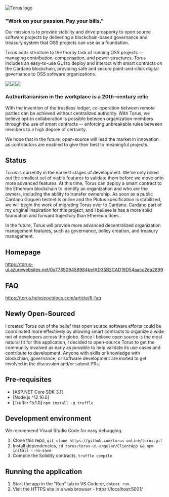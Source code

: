 ![Torus logo](https://torus-online.github.io/logo.png)
### "Work on your passion. Pay your bills."

Our mission is to provide stability and drive prosperity to open source software projects by delivering a blockchain-based governance and treasury system that OSS projects can use as a foundation.

Torus adds structure to the thorny task of running OSS projects -- managing contribution, compensation, and power structures. Torus includes an easy-to-use GUI to deploy and interact with smart contracts on the Cardano blockchain, providing safe and secure point-and-click digital governance to OSS software organizations.

![](https://torus-online.github.io/torus-org-home.png)![](https://torus-online.github.io/torus-send-shares.png)![](https://torus-online.github.io/torus-create.png)

### Authoritarianism in the workplace is a 20th-century relic

With the invention of the trustless ledger, co-operation between remote parties can be achieved without centralized authority. With Torus, we believe opt-in collaboration is possible between organization members through the use of smart contracts -- enforcing unbreakable rules between members to a high degree of certainty.

We hope that in the future, open-source will lead the market in innovation as contributors are enabled to give their best to meaningful projects.

## Status

Torus is currently in the earliest stages of development. We've only rolled out the smallest set of viable features to validate them before we move onto more advanced features. At this time, Torus can deploy a smart contract to the Ethereum blockchain to identify an organization and who are the owners, including the ability to transfer ownership. As soon as a public Cardano Goguen testnet is online and the Plutus specification is stabilized, we will begin the work of migrating Torus over to Cardano. Cardano part of my original inspiration for this project, and I believe is has a more solid foundation and forward trajectory than Ethereum does.

In the future, Torus will provide more advanced decentralized organization management features, such as governance, policy creation, and treasury management.

## Homepage
https://torus-ui.azurewebsites.net/0x773509458984befAD35B2CAD19D54aacc2ea2899

## FAQ
https://torus.helpscoutdocs.com/article/6-faq

## Newly Open-Sourced
I created Torus out of the belief that open source software efforts could be coordinated more effectively by allowing smart contracts to organize a wide net of developers across the globe. Since I believe open source is the most natural fit for this application, I decided to open-source Torus to get the community involved as early as possible to help validate its use cases and contribute to development. Anyone with skills or knowledge with blockchian, governance, or software development are invited to get involved in the discussion and/or submit PRs.

## Pre-requisites
- [ASP.NET Core SDK 3.1]
- [Node.js ^12.16.0]
- [Truffle ^5.1.0] `npm install -g truffle`

## Development environment
We recommend Visual Studio Code for easy debugging.

1. Clone this repo, `git clone https://github.com/torus-online/torus.git`
1. Install dependencies, `cd torus/torus-ui-angular/ClientApp && npm install --no-save`
1. Compile the Solidity contracts, `truffle compile`

## Running the application
1. Start the app in the "Run" tab in VS Code or, `dotnet run`.
1. Visit the HTTPS site in a web browser - https://localhost:5001/
